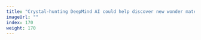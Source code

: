 ```yaml
---
title: "Crystal-hunting DeepMind AI could help discover new wonder materials"
imageUrl: ""
index: 170
weight: 170
---
```

